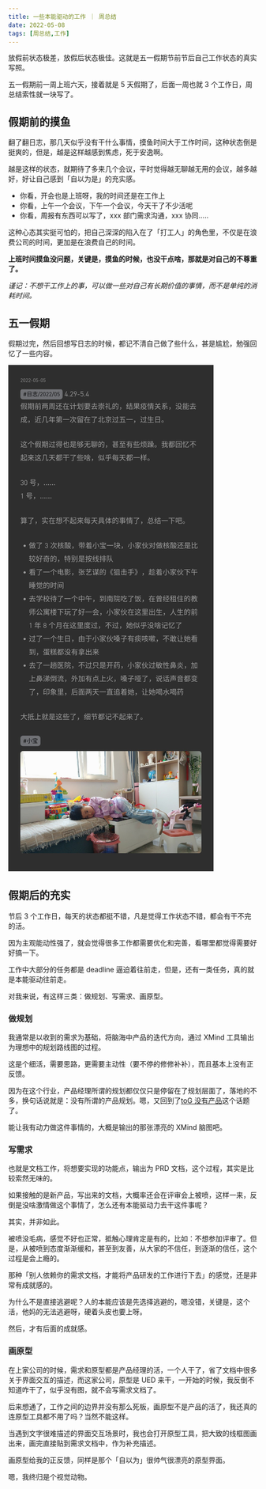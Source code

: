 ```yaml
---
title: 一些本能驱动的工作 ｜ 周总结
date: 2022-05-08
tags: [周总结,工作]
---
```


放假前状态极差，放假后状态极佳。这就是五一假期节前节后自己工作状态的真实写照。

五一假期前一周上班六天，接着就是 5 天假期了，后面一周也就 3 个工作日，周总结索性就一块写了。

<!-- more -->

## 假期前的摸鱼

翻了翻日志，那几天似乎没有干什么事情，摸鱼时间大于工作时间，这种状态倒是挺爽的，但是，越是这样越感到焦虑，死于安逸啊。

越是这样的状态，就期待了多来几个会议，平时觉得越无聊越无用的会议，越多越好，好让自己感到「自以为是」的充实感。

- 你看，开会也是上班呀，我的时间还是在工作上
- 你看，上午一个会议，下午一个会议，今天干了不少活呢
- 你看，周报有东西可以写了，xxx 部门需求沟通，xxx 协同.....

这种心态其实挺可怕的，把自己深深的陷入在了「打工人」的角色里，不仅是在浪费公司的时间，更加是在浪费自己的时间。

**上班时间摸鱼没问题，关键是，摸鱼的时候，也没干点啥，那就是对自己的不尊重了。**

*谨记：不想干工作上的事，可以做一些对自己有长期价值的事情，而不是单纯的消耗时间。*

## 五一假期

假期过完，然后回想写日志的时候，都记不清自己做了些什么，甚是尴尬，勉强回忆了一些内容。

![](/image/2022-05-08-week-sumary/MjMxNjc0MzU%20(1).jpg)

## 假期后的充实

节后 3 个工作日，每天的状态都挺不错，凡是觉得工作状态不错，都会有干不完的活。

因为主观能动性强了，就会觉得很多工作都需要优化和完善，看哪里都觉得需要好好搞一下。

工作中大部分的任务都是 deadline 逼迫着往前走，但是，还有一类任务，真的就是本能驱动往前走。

对我来说，有这样三类：做规划、写需求、画原型。

### 做规划

我通常是以收到的需求为基础，将脑海中产品的迭代方向，通过 XMind 工具输出为理想中的规划路线图的过程。

这是个细活，需要思路，更需要主动性（要不停的修修补补），而且基本上没有正反馈。

因为在这个行业，产品经理所谓的规划都仅仅只是停留在了规划层面了，落地的不多，换句话说就是：没有所谓的产品规划。嗯，又回到了[toG 没有产品](/2021/03/24/toG-no-product)这个话题了。

能让我有动力做这件事情的，大概是输出的那张漂亮的 XMind 脑图吧。

### 写需求

也就是文档工作，将想要实现的功能点，输出为 PRD 文档，这个过程，其实是比较索然无味的。

如果接触的是新产品，写出来的文档，大概率还会在评审会上被喷，这样一来，反倒是没啥激情做这个事情了，怎么还有本能驱动力去干这件事呢？

其实，并非如此。

被喷没毛病，感觉不好也正常，抵触心理肯定是有的，比如：不想参加评审了。但是，从被喷到态度渐渐缓和，甚至到友善，从大家的不信任，到逐渐的信任，这个过程是会上瘾的。

那种「别人依赖你的需求文档，才能将产品研发的工作进行下去」的感觉，还是非常有成就感的。

为什么不是直接逃避呢？人的本能应该是先选择逃避的，嗯没错，关键是，这个活，他妈的无法逃避呀，硬着头皮也要上呀。

然后，才有后面的成就感。

### 画原型

在上家公司的时候，需求和原型都是产品经理的活，一个人干了，省了文档中很多关于界面交互的描述，而这家公司，原型是 UED 来干，一开始的时候，我反倒不知道咋干了，似乎没有图，就不会写需求文档了。

后来想通了，工作之间的边界并没有那么死板，画原型不是产品的活了，我还真的连原型工具都不用了吗？当然不能这样。

当遇到文字很难描述的界面交互场景时，我也会打开原型工具，把大致的线框图画出来，画完直接贴到需求文档中，作为补充描述。

画原型给我的正反馈，同样是那个「自以为」很帅气很漂亮的原型界面。

嗯，我终归是个视觉动物。
